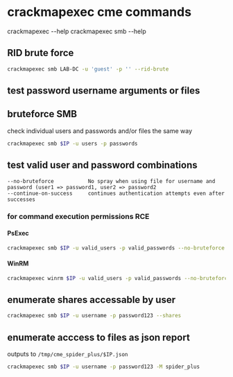 # crackmapexec cme commands
crackmapexec --help
crackmapexec smb --help

## RID brute force
```bash
crackmapexec smb LAB-DC -u 'guest' -p '' --rid-brute
```

## test password username arguments or files
## bruteforce SMB
check individual users and passwords and/or files the same way
```bash
crackmapexec smb $IP -u users -p passwords
```

## test valid user and password combinations 
```
--no-bruteforce           No spray when using file for username and password (user1 => password1, user2 => password2
--continue-on-success     continues authentication attempts even after successes
```

### for command execution permissions RCE
#### PsExec
```bash
crackmapexec smb $IP -u valid_users -p valid_passwords --no-bruteforce --continue-on-success
```

#### WinRM
```bash
crackmapexec winrm $IP -u valid_users -p valid_passwords --no-bruteforce --continue-on-success
```

## enumerate shares accessable by user
```bash
crackmapexec smb $IP -u username -p password123 --shares
```

## enumerate acccess to files as json report
outputs to `/tmp/cme_spider_plus/$IP.json`
```bash
crackmapexec smb $IP -u username -p password123 -M spider_plus
```
